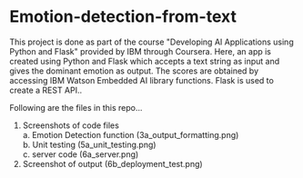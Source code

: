 # Emotion-detection-from-text

This project is done as part of the course "Developing AI Applications using Python and Flask" provided by IBM through Coursera. Here, an app is created using Python and Flask which accepts a text string as input and gives the dominant emotion as output. The scores are obtained by accessing IBM Watson Embedded AI library functions. 
Flask is used to create a REST API..

Following are the files in this repo...
1. Screenshots of code files <br>
   a. Emotion Detection function (3a_output_formatting.png) <br>
   b. Unit testing (5a_unit_testing.png) <br>
   c. server code (6a_server.png) <br>
2. Screenshot of output (6b_deployment_test.png)
